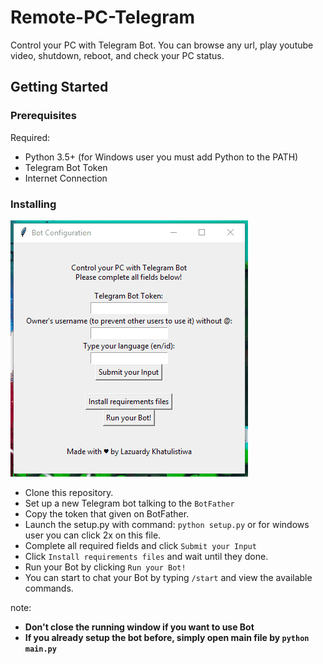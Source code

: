 # Remote-PC-Telegram
Control your PC with Telegram Bot.
You can browse any url, play youtube video, shutdown, reboot, and check your PC status.

## Getting Started
### Prerequisites

Required:

- Python 3.5+ (for Windows user you must add Python to the PATH)
- Telegram Bot Token
- Internet Connection

### Installing
![how to Install](setup.gif)
- Clone this repository.
- Set up a new Telegram bot talking to the ```BotFather```
- Copy the token that given on BotFather.
- Launch the setup.py with command: ```python setup.py``` or for windows user you can click 2x on this file.
- Complete all required fields and click  ```Submit your Input```
- Click ```Install requirements files``` and wait until they done.
- Run your Bot by clicking ```Run your Bot!```
- You can start to chat your Bot by typing ```/start``` and view the available commands.

note:
- <b>Don't close the running window if you want to use Bot</b>
- <b>If you already setup the bot before, simply open main file by ```python main.py``` 
